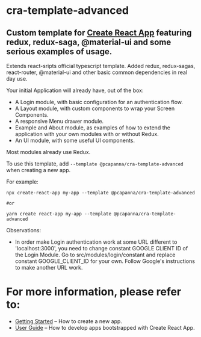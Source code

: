 cra-template-advanced
======

Custom template for [Create React App](https://github.com/facebook/create-react-app) featuring redux, redux-saga, @material-ui and some serious examples of usage.
-----------------------------------------------------------------------------

Extends react-sripts official typescript template. Added redux, redux-sagas, react-router, @material-ui and other basic common dependencies in real day use.

Your initial Application will already have, out of the box:
 - A Login module, with basic configuration for an authentication flow.
 - A Layout module, with custom components to wrap your Screen Components.
 - A responsive Menu drawer module.
 - Example and About module, as examples of how to extend the application with your own modules with or without Redux.
 - An UI module, with some useful UI components.  
 
Most modules already use Redux.

To use this template, add `--template @pcapanna/cra-template-advanced` when creating a new app.

For example:

```shell
npx create-react-app my-app --template @pcapanna/cra-template-advanced

#or

yarn create react-app my-app --template @pcapanna/cra-template-advanced
```

Observations:
- In order make Login authentication work at some URL different to 'localhost:3000', you need to change constant GOOGLE CLIENT ID of the Login Module.
Go to src/modules/login/constant and replace constant GOOGLE_CLIENT_ID for your own. Follow Google's instructions to make another URL work.

# For more information, please refer to:

- [Getting Started](https://create-react-app.dev/docs/getting-started) – How to create a new app.
- [User Guide](https://create-react-app.dev) – How to develop apps bootstrapped with Create React App.
